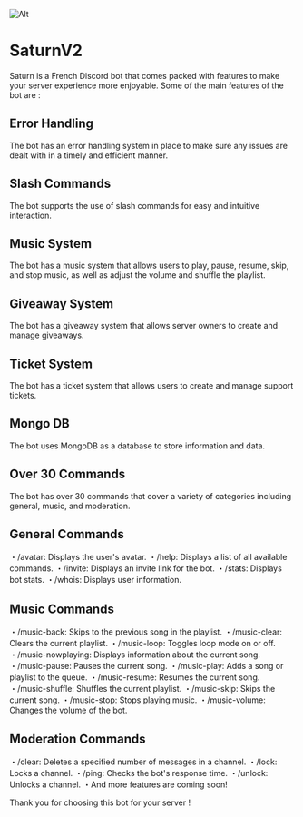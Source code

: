 ![Alt](https://repobeats.axiom.co/api/embed/c5aa52f960d69e8807fab4ad9710ec8956321aa2.svg "Repobeats analytics image")

# SaturnV2

Saturn is a French Discord bot that comes packed with features to make your server experience more enjoyable. Some of the main features of the bot are :

## Error Handling

The bot has an error handling system in place to make sure any issues are dealt with in a timely and efficient manner.

## Slash Commands

The bot supports the use of slash commands for easy and intuitive interaction.

## Music System

The bot has a music system that allows users to play, pause, resume, skip, and stop music, as well as adjust the volume and shuffle the playlist.

## Giveaway System

The bot has a giveaway system that allows server owners to create and manage giveaways.

## Ticket System

The bot has a ticket system that allows users to create and manage support tickets.

## Mongo DB

The bot uses MongoDB as a database to store information and data.

## Over 30 Commands

The bot has over 30 commands that cover a variety of categories including general, music, and moderation.

## General Commands

・/avatar: Displays the user's avatar.
・/help: Displays a list of all available commands.
・/invite: Displays an invite link for the bot.
・/stats: Displays bot stats.
・/whois: Displays user information.

## Music Commands

・/music-back: Skips to the previous song in the playlist.
・/music-clear: Clears the current playlist.
・/music-loop: Toggles loop mode on or off.
・/music-nowplaying: Displays information about the current song.
・/music-pause: Pauses the current song.
・/music-play: Adds a song or playlist to the queue.
・/music-resume: Resumes the current song.
・/music-shuffle: Shuffles the current playlist.
・/music-skip: Skips the current song.
・/music-stop: Stops playing music.
・/music-volume: Changes the volume of the bot.

## Moderation Commands

・/clear: Deletes a specified number of messages in a channel.
・/lock: Locks a channel.
・/ping: Checks the bot's response time.
・/unlock: Unlocks a channel.
・And more features are coming soon!

Thank you for choosing this bot for your server !
